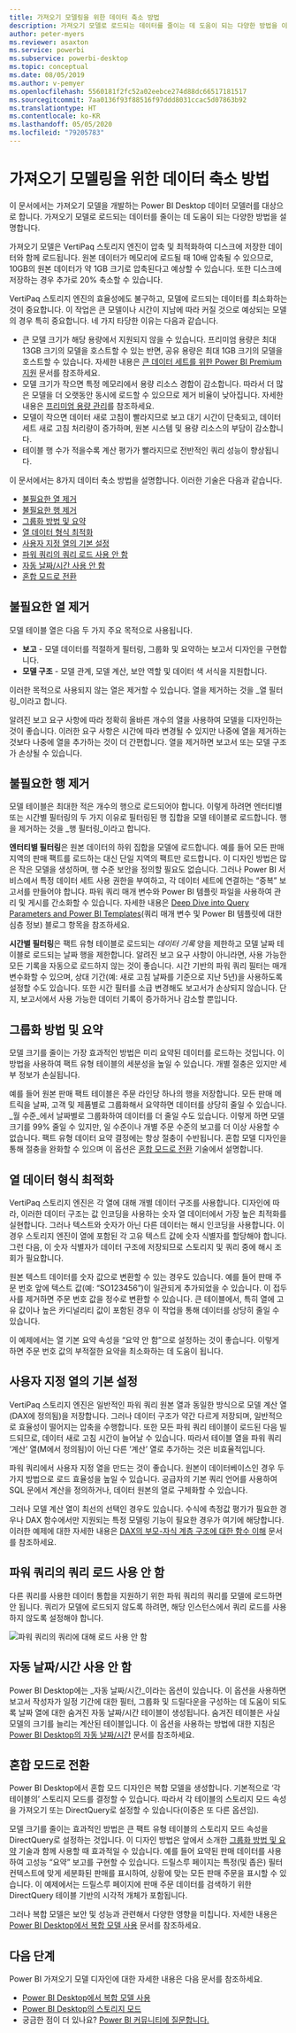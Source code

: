 ```yaml
---
title: 가져오기 모델링을 위한 데이터 축소 방법
description: 가져오기 모델로 로드되는 데이터를 줄이는 데 도움이 되는 다양한 방법을 이해합니다.
author: peter-myers
ms.reviewer: asaxton
ms.service: powerbi
ms.subservice: powerbi-desktop
ms.topic: conceptual
ms.date: 08/05/2019
ms.author: v-pemyer
ms.openlocfilehash: 5560181f2fc52a02eebce274d88dc66517181517
ms.sourcegitcommit: 7aa0136f93f88516f97ddd8031ccac5d07863b92
ms.translationtype: HT
ms.contentlocale: ko-KR
ms.lasthandoff: 05/05/2020
ms.locfileid: "79205783"
---
```

# <a name="data-reduction-techniques-for-import-modeling"></a>가져오기 모델링을 위한 데이터 축소 방법

이 문서에서는 가져오기 모델을 개발하는 Power BI Desktop 데이터 모델러를 대상으로 합니다. 가져오기 모델로 로드되는 데이터를 줄이는 데 도움이 되는 다양한 방법을 설명합니다.

가져오기 모델은 VertiPaq 스토리지 엔진이 압축 및 최적화하여 디스크에 저장한 데이터와 함께 로드됩니다. 원본 데이터가 메모리에 로드될 때 10배 압축될 수 있으므로, 10GB의 원본 데이터가 약 1GB 크기로 압축된다고 예상할 수 있습니다. 또한 디스크에 저장하는 경우 추가로 20% 축소할 수 있습니다.

VertiPaq 스토리지 엔진의 효율성에도 불구하고, 모델에 로드되는 데이터를 최소화하는 것이 중요합니다. 이 작업은 큰 모델이나 시간이 지남에 따라 커질 것으로 예상되는 모델의 경우 특히 중요합니다. 네 가지 타당한 이유는 다음과 같습니다.

- 큰 모델 크기가 해당 용량에서 지원되지 않을 수 있습니다. 프리미엄 용량은 최대 13GB 크기의 모델을 호스트할 수 있는 반면, 공유 용량은 최대 1GB 크기의 모델을 호스트할 수 있습니다. 자세한 내용은 [큰 데이터 세트를 위한 Power BI Premium 지원](../service-premium-large-datasets.md) 문서를 참조하세요.
- 모델 크기가 작으면 특정 메모리에서 용량 리소스 경합이 감소합니다. 따라서 더 많은 모델을 더 오랫동안 동시에 로드할 수 있으므로 제거 비율이 낮아집니다. 자세한 내용은 [프리미엄 용량 관리](../service-premium-capacity-manage.md)를 참조하세요.
- 모델이 작으면 데이터 새로 고침이 빨라지므로 보고 대기 시간이 단축되고, 데이터 세트 새로 고침 처리량이 증가하며, 원본 시스템 및 용량 리소스의 부담이 감소합니다.
- 테이블 행 수가 적을수록 계산 평가가 빨라지므로 전반적인 쿼리 성능이 향상됩니다.

이 문서에서는 8가지 데이터 축소 방법을 설명합니다. 이러한 기술은 다음과 같습니다.

- [불필요한 열 제거](#remove-unnecessary-columns)
- [불필요한 행 제거](#remove-unnecessary-rows)
- [그룹화 방법 및 요약](#group-by-and-summarize)
- [열 데이터 형식 최적화](#optimize-column-data-types)
- [사용자 지정 열의 기본 설정](#preference-for-custom-columns)
- [파워 쿼리의 쿼리 로드 사용 안 함](#disable-power-query-query-load)
- [자동 날짜/시간 사용 안 함](#disable-auto-datetime)
- [혼합 모드로 전환](#switch-to-mixed-mode)

## <a name="remove-unnecessary-columns"></a>불필요한 열 제거

모델 테이블 열은 다음 두 가지 주요 목적으로 사용됩니다.

- **보고** - 모델 데이터를 적절하게 필터링, 그룹화 및 요약하는 보고서 디자인을 구현합니다.
- **모델 구조** - 모델 관계, 모델 계산, 보안 역할 및 데이터 색 서식을 지원합니다.

이러한 목적으로 사용되지 않는 열은 제거할 수 있습니다. 열을 제거하는 것을 _열 필터링_이라고 합니다.

알려진 보고 요구 사항에 따라 정확히 올바른 개수의 열을 사용하여 모델을 디자인하는 것이 좋습니다. 이러한 요구 사항은 시간에 따라 변경될 수 있지만 나중에 열을 제거하는 것보다 나중에 열을 추가하는 것이 더 간편합니다. 열을 제거하면 보고서 또는 모델 구조가 손상될 수 있습니다.

## <a name="remove-unnecessary-rows"></a>불필요한 행 제거

모델 테이블은 최대한 적은 개수의 행으로 로드되어야 합니다. 이렇게 하려면 엔터티별 또는 시간별 필터링의 두 가지 이유로 필터링된 행 집합을 모델 테이블로 로드합니다. 행을 제거하는 것을 _행 필터링_이라고 합니다.

**엔터티별 필터링**은 원본 데이터의 하위 집합을 모델에 로드합니다. 예를 들어 모든 판매 지역의 판매 팩트를 로드하는 대신 단일 지역의 팩트만 로드합니다. 이 디자인 방법은 많은 작은 모델을 생성하며, 행 수준 보안을 정의할 필요도 없습니다. 그러나 Power BI 서비스에서 특정 데이터 세트 사용 권한을 부여하고, 각 데이터 세트에 연결하는 “중복” 보고서를 만들어야 합니다. 파워 쿼리 매개 변수와 Power BI 템플릿 파일을 사용하여 관리 및 게시를 간소화할 수 있습니다. 자세한 내용은 [Deep Dive into Query Parameters and Power BI Templates](https://powerbi.microsoft.com/blog/deep-dive-into-query-parameters-and-power-bi-templates/)(쿼리 매개 변수 및 Power BI 템플릿에 대한 심층 정보) 블로그 항목을 참조하세요.

**시간별 필터링**은 팩트 유형 테이블로 로드되는 _데이터 기록_ 양을 제한하고 모델 날짜 테이블로 로드되는 날짜 행을 제한합니다. 알려진 보고 요구 사항이 아니라면, 사용 가능한 모든 기록을 자동으로 로드하지 않는 것이 좋습니다. 시간 기반의 파워 쿼리 필터는 매개 변수화할 수 있으며, 상대 기간(예: 새로 고침 날짜를 기준으로 지난 5년)을 사용하도록 설정할 수도 있습니다. 또한 시간 필터를 소급 변경해도 보고서가 손상되지 않습니다. 단지, 보고서에서 사용 가능한 데이터 기록이 증가하거나 감소할 뿐입니다.

## <a name="group-by-and-summarize"></a>그룹화 방법 및 요약

모델 크기를 줄이는 가장 효과적인 방법은 미리 요약된 데이터를 로드하는 것입니다. 이 방법을 사용하여 팩트 유형 테이블의 세분성을 높일 수 있습니다. 개별 절충은 있지만 세부 정보가 손실됩니다.

예를 들어 원본 판매 팩트 테이블은 주문 라인당 하나의 행을 저장합니다. 모든 판매 메트릭을 날짜, 고객 및 제품별로 그룹화해서 요약하면 데이터를 상당히 줄일 수 있습니다. _월 수준_에서 날짜별로 그룹화하여 데이터를 더 줄일 수도 있습니다. 이렇게 하면 모델 크기를 99% 줄일 수 있지만, 일 수준이나 개별 주문 수준의 보고를 더 이상 사용할 수 없습니다. 팩트 유형 데이터 요약 결정에는 항상 절충이 수반됩니다. 혼합 모델 디자인을 통해 절충을 완화할 수 있으며 이 옵션은 [혼합 모드로 전환](#switch-to-mixed-mode) 기술에서 설명합니다.

## <a name="optimize-column-data-types"></a>열 데이터 형식 최적화

VertiPaq 스토리지 엔진은 각 열에 대해 개별 데이터 구조를 사용합니다. 디자인에 따라, 이러한 데이터 구조는 값 인코딩을 사용하는 숫자 열 데이터에서 가장 높은 최적화를 실현합니다. 그러나 텍스트와 숫자가 아닌 다른 데이터는 해시 인코딩을 사용합니다. 이 경우 스토리지 엔진이 열에 포함된 각 고유 텍스트 값에 숫자 식별자를 할당해야 합니다. 그런 다음, 이 숫자 식별자가 데이터 구조에 저장되므로 스토리지 및 쿼리 중에 해시 조회가 필요합니다.

원본 텍스트 데이터를 숫자 값으로 변환할 수 있는 경우도 있습니다. 예를 들어 판매 주문 번호 앞에 텍스트 값(예: “SO123456”)이 일관되게 추가되었을 수 있습니다. 이 접두사를 제거하면 주문 번호 값을 정수로 변환할 수 있습니다. 큰 테이블에서, 특히 열에 고유 값이나 높은 카디널리티 값이 포함된 경우 이 작업을 통해 데이터를 상당히 줄일 수 있습니다.

이 예제에서는 열 기본 요약 속성을 “요약 안 함”으로 설정하는 것이 좋습니다. 이렇게 하면 주문 번호 값의 부적절한 요약을 최소화하는 데 도움이 됩니다.

## <a name="preference-for-custom-columns"></a>사용자 지정 열의 기본 설정

VertiPaq 스토리지 엔진은 일반적인 파워 쿼리 원본 열과 동일한 방식으로 모델 계산 열(DAX에 정의됨)을 저장합니다. 그러나 데이터 구조가 약간 다르게 저장되며, 일반적으로 효율성이 떨어지는 압축을 수행합니다. 또한 모든 파워 쿼리 테이블이 로드된 다음 빌드되므로, 데이터 새로 고침 시간이 늘어날 수 있습니다. 따라서 테이블 열을 파워 쿼리 ‘계산’ 열(M에서 정의됨)이 아닌 다른 ‘계산’ 열로 추가하는 것은 비효율적입니다.  

파워 쿼리에서 사용자 지정 열을 만드는 것이 좋습니다. 원본이 데이터베이스인 경우 두 가지 방법으로 로드 효율성을 높일 수 있습니다. 공급자의 기본 쿼리 언어를 사용하여 SQL 문에서 계산을 정의하거나, 데이터 원본의 열로 구체화할 수 있습니다.

그러나 모델 계산 열이 최선의 선택인 경우도 있습니다. 수식에 측정값 평가가 필요한 경우나 DAX 함수에서만 지원되는 특정 모델링 기능이 필요한 경우가 여기에 해당합니다. 이러한 예제에 대한 자세한 내용은 [DAX의 부모-자식 계층 구조에 대한 함수 이해](/dax/understanding-functions-for-parent-child-hierarchies-in-dax) 문서를 참조하세요.

## <a name="disable-power-query-query-load"></a>파워 쿼리의 쿼리 로드 사용 안 함

다른 쿼리를 사용한 데이터 통합을 지원하기 위한 파워 쿼리의 쿼리를 모델에 로드하면 안 됩니다. 쿼리가 모델에 로드되지 않도록 하려면, 해당 인스턴스에서 쿼리 로드를 사용하지 않도록 설정해야 합니다.

![파워 쿼리의 쿼리에 대해 로드 사용 안 함](media/import-modeling-data-reduction/power-query-disable-query-load.png)

## <a name="disable-auto-datetime"></a>자동 날짜/시간 사용 안 함

Power BI Desktop에는 _자동 날짜/시간_이라는 옵션이 있습니다. 이 옵션을 사용하면 보고서 작성자가 일정 기간에 대한 필터, 그룹화 및 드릴다운을 구성하는 데 도움이 되도록 날짜 열에 대한 숨겨진 자동 날짜/시간 테이블이 생성됩니다. 숨겨진 테이블은 사실 모델의 크기를 늘리는 계산된 테이블입니다. 이 옵션을 사용하는 방법에 대한 지침은 [Power BI Desktop의 자동 날짜/시간](../desktop-auto-date-time.md) 문서를 참조하세요.

## <a name="switch-to-mixed-mode"></a>혼합 모드로 전환

Power BI Desktop에서 혼합 모드 디자인은 복합 모델을 생성합니다. 기본적으로 ‘각 테이블의’ 스토리지 모드를 결정할 수 있습니다.  따라서 각 테이블의 스토리지 모드 속성을 가져오기 또는 DirectQuery로 설정할 수 있습니다(이중은 또 다른 옵션임).

모델 크기를 줄이는 효과적인 방법은 큰 팩트 유형 테이블의 스토리지 모드 속성을 DirectQuery로 설정하는 것입니다. 이 디자인 방법은 앞에서 소개한 [그룹화 방법 및 요약](#group-by-and-summarize) 기술과 함께 사용할 때 효과적일 수 있습니다. 예를 들어 요약된 판매 데이터를 사용하여 고성능 “요약” 보고를 구현할 수 있습니다. 드릴스루 페이지는 특정(및 좁은) 필터 컨텍스트에 맞게 세분화된 판매를 표시하여, 상황에 맞는 모든 판매 주문을 표시할 수 있습니다. 이 예제에서는 드릴스루 페이지에 판매 주문 데이터를 검색하기 위한 DirectQuery 테이블 기반의 시각적 개체가 포함됩니다.

그러나 복합 모델은 보안 및 성능과 관련해서 다양한 영향을 미칩니다. 자세한 내용은 [Power BI Desktop에서 복합 모델 사용](../desktop-composite-models.md) 문서를 참조하세요.

## <a name="next-steps"></a>다음 단계

Power BI 가져오기 모델 디자인에 대한 자세한 내용은 다음 문서를 참조하세요.

- [Power BI Desktop에서 복합 모델 사용](../desktop-composite-models.md)
- [Power BI Desktop의 스토리지 모드](../desktop-storage-mode.md)
- 궁금한 점이 더 있나요? [Power BI 커뮤니티에 질문합니다.](https://community.powerbi.com/)
